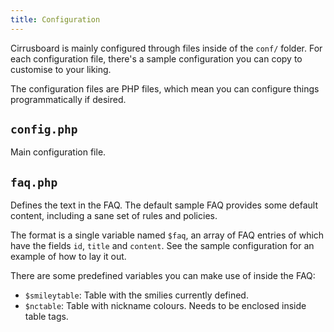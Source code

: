 ```yaml
---
title: Configuration
---
```

Cirrusboard is mainly configured through files inside of the `conf/` folder. For each configuration file, there's a sample configuration you can copy to customise to your liking.

The configuration files are PHP files, which mean you can configure things programmatically if desired.

## `config.php`
Main configuration file.

## `faq.php`
Defines the text in the FAQ. The default sample FAQ provides some default content, including a sane set of rules and policies.

The format is a single variable named `$faq`, an array of FAQ entries of which have the fields `id`, `title` and `content`. See the sample configuration for an example of how to lay it out.

There are some predefined variables you can make use of inside the FAQ:
- `$smileytable`: Table with the smilies currently defined.
- `$nctable`: Table with nickname colours. Needs to be enclosed inside table tags.
